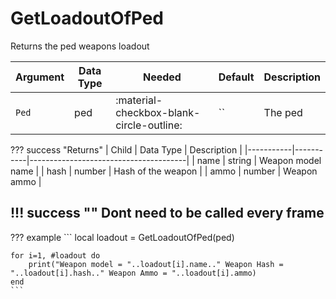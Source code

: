 # GetLoadoutOfPed
Returns the ped weapons loadout

| Argument              | Data Type                            | Needed                    | Default         | Description
| ----------------------| ------------------------------------ | ------------------------- |-----------------|-------------
| `Ped`                | ped | :material-checkbox-blank-circle-outline: | `` | The ped

??? success "Returns"
    | Child     | Data Type | Description                           |
    |-----------|-----------|---------------------------------------|
    | name      | string    | Weapon model name                            |
    | hash      | number    | Hash of the weapon                         |
    | ammo     | number     | Weapon ammo                           |
    
!!! success ""
    Dont need to be called every frame
---
??? example
    ```
    local loadout = GetLoadoutOfPed(ped)

    for i=1, #loadout do
        print("Weapon model = "..loadout[i].name.." Weapon Hash = "..loadout[i].hash.." Weapon Ammo = "..loadout[i].ammo)
    end
    ```